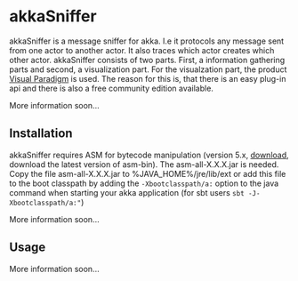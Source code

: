 akkaSniffer
===========

akkaSniffer is a message sniffer for akka. I.e it protocols any message sent from one actor to another actor. It also traces which actor creates which other actor.
akkaSniffer consists of two parts. First, a information gathering parts and second, a visualization part.
For the visualzation part, the product <a href='http://www.visual-paradigm.com/'>Visual Paradigm</a> is used. The reason for this is, that there is an easy plug-in api and there is also a free community edition available.

More information soon...

Installation
------------
akkaSniffer requires ASM for bytecode manipulation (version 5.x, <a href='http://forge.ow2.org/projects/asm/'>download</a>, download the latest version of asm-bin). The asm-all-X.X.X.jar is needed. Copy the file asm-all-X.X.X.jar to %JAVA_HOME%/jre/lib/ext or add this file to the boot classpath by adding the <code>-Xbootclasspath/a:<PATH to asm-all-X.X.X.jar></code> option to the java command when starting your akka application (for sbt users <code>sbt -J-Xbootclasspath/a:<PATH to asm-all-X.X.X.jar>"</code>)

More information soon...

Usage
-----
More information soon...
